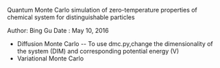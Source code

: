 

Quantum Monte Carlo simulation of zero-temperature properties of chemical system for distinguishable particles 

Author:  Bing Gu 
Date  : May 10, 2016 

- Diffusion Monte Carlo 
-- To use dmc.py,change the dimensionality of the system (DIM) and corresponding potential energy (V)    
- Variational Monte Carlo 
